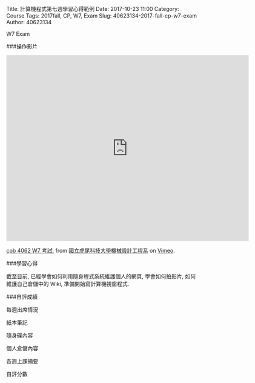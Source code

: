 Title: 計算機程式第七週學習心得範例
Date: 2017-10-23 11:00
Category: Course
Tags: 2017fall, CP, W7, Exam
Slug: 40623134-2017-fall-cp-w7-exam
Author: 40623134

W7 Exam

<!-- PELICAN_END_SUMMARY -->


###操作影片

<iframe src="https://player.vimeo.com/video/239403841" width="640" height="491" frameborder="0" webkitallowfullscreen mozallowfullscreen allowfullscreen></iframe>
<p><a href="https://vimeo.com/239403841">cpb 4062 W7 考試.</a> from <a href="https://vimeo.com/user24079973">國立虎尾科技大學機械設計工程系</a> on <a href="https://vimeo.com">Vimeo</a>.</p>

###學習心得

截至目前, 已經學會如何利用隨身程式系統維護個人的網頁, 學會如何拍影片, 如何維護自己倉儲中的 Wiki, 準備開始寫計算機視窗程式.

###自評成績

每週出席情況

紙本筆記

隨身碟內容

個人倉儲內容

各週上課摘要

自評分數